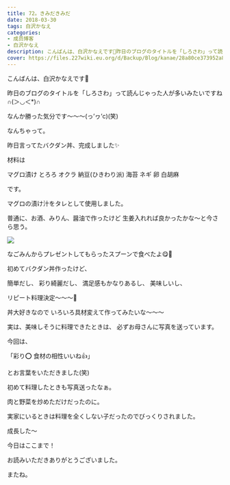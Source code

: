 ```yaml
---
title: 72。きみだきみだ
date: 2018-03-30
tags: 白沢かなえ
categories: 
- 成员博客
- 白沢かなえ
description: こんばんは、白沢かなえです🌷昨日のブログのタイトルを「しろさわ」って読んじゃった人が多いみたいですね∩(＞◡＜*)∩なんか勝った気分です〜〜〜(っ’ヮ’c)(笑)なん...
cover: https://files.227wiki.eu.org/d/Backup/Blog/kanae/28a80ce373952a84af5e1b736348e.jpg 
---
```











こんばんは、白沢かなえです🌷




昨日のブログのタイトルを「しろさわ」って読んじゃった人が多いみたいですね∩(＞◡＜*)∩


なんか勝った気分です〜〜〜(っ’ヮ’c)(笑)




なんちゃって。














昨日言ってたバクダン丼、完成しました✨






材料は


マグロ漬け
とろろ
オクラ
納豆(ひきわり派)
海苔
ネギ
卵
白胡麻


です。




マグロの漬け汁をタレとして使用しました。


普通に、お酒、みりん、醤油で作ったけど
生姜入れれば良かったかな〜と今さら思う。




![](https://files.227wiki.eu.org/d/Backup/Blog/kanae/28a80ce373952a84af5e1b736348e.jpg)





なごみんからプレゼントしてもらったスプーンで食べたよ😋🥄









初めてバクダン丼作ったけど、

簡単だし、
彩り綺麗だし、
満足感もかなりあるし、
美味しいし、

リピート料理決定〜〜〜🌸







丼大好きなので
いろいろ具材変えて作ってみたいな〜〜〜









実は、美味しそうに料理できたときは、
必ずお母さんに写真を送っています。




今回は、


「彩り⭕️ 食材の相性いいね👍」


とお言葉をいただきました(笑)







初めて料理したときも写真送ったなぁ。

肉と野菜を炒めただけだったのに。




実家にいるときは料理を全くしない子だったのでびっくりされました。






成長した〜












今日はここまで！







お読みいただきありがとうございました。


またね。


